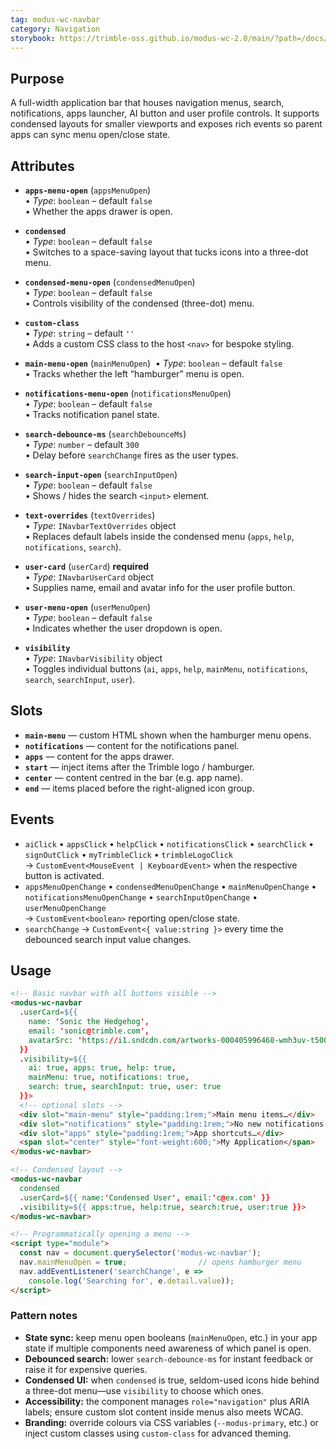 ```yaml
---
tag: modus-wc-navbar
category: Navigation
storybook: https://trimble-oss.github.io/modus-wc-2.0/main/?path=/docs/components-navbar--docs
---
```


## Purpose

A full-width application bar that houses navigation menus, search, notifications, apps launcher, AI button and user profile controls. It supports condensed layouts for smaller viewports and exposes rich events so parent apps can sync menu open/close state.

## Attributes

- **`apps-menu-open`** (`appsMenuOpen`)  
  • _Type_: `boolean` – default `false`  
  • Whether the apps drawer is open.

- **`condensed`**  
  • _Type_: `boolean` – default `false`  
  • Switches to a space-saving layout that tucks icons into a three-dot menu.

- **`condensed-menu-open`** (`condensedMenuOpen`)  
  • _Type_: `boolean` – default `false`  
  • Controls visibility of the condensed (three-dot) menu.

- **`custom-class`**  
  • _Type_: `string` – default `''`  
  • Adds a custom CSS class to the host `<nav>` for bespoke styling.

- **`main-menu-open`** (`mainMenuOpen`) &nbsp;• _Type_: `boolean` – default `false`  
  • Tracks whether the left “hamburger” menu is open.

- **`notifications-menu-open`** (`notificationsMenuOpen`)  
  • _Type_: `boolean` – default `false`  
  • Tracks notification panel state.

- **`search-debounce-ms`** (`searchDebounceMs`)  
  • _Type_: `number` – default `300`  
  • Delay before `searchChange` fires as the user types.

- **`search-input-open`** (`searchInputOpen`)  
  • _Type_: `boolean` – default `false`  
  • Shows / hides the search `<input>` element.

- **`text-overrides`** (`textOverrides`)  
  • _Type_: `INavbarTextOverrides` object  
  • Replaces default labels inside the condensed menu (`apps`, `help`, `notifications`, `search`).

- **`user-card`** (`userCard`) **required**  
  • _Type_: `INavbarUserCard` object  
  • Supplies name, email and avatar info for the user profile button.

- **`user-menu-open`** (`userMenuOpen`)  
  • _Type_: `boolean` – default `false`  
  • Indicates whether the user dropdown is open.

- **`visibility`**  
  • _Type_: `INavbarVisibility` object  
  • Toggles individual buttons (`ai`, `apps`, `help`, `mainMenu`, `notifications`, `search`, `searchInput`, `user`).

## Slots

- **`main-menu`** — custom HTML shown when the hamburger menu opens.
- **`notifications`** — content for the notifications panel.
- **`apps`** — content for the apps drawer.
- **`start`** — inject items after the Trimble logo / hamburger.
- **`center`** — content centred in the bar (e.g. app name).
- **`end`** — items placed before the right-aligned icon group.

## Events

- `aiClick` • `appsClick` • `helpClick` • `notificationsClick` • `searchClick` • `signOutClick` • `myTrimbleClick` • `trimbleLogoClick`  
  → `CustomEvent<MouseEvent | KeyboardEvent>` when the respective button is activated.
- `appsMenuOpenChange` • `condensedMenuOpenChange` • `mainMenuOpenChange` • `notificationsMenuOpenChange` • `searchInputOpenChange` • `userMenuOpenChange`  
  → `CustomEvent<boolean>` reporting open/close state.
- `searchChange` → `CustomEvent<{ value:string }>` every time the debounced search input value changes.

## Usage

```html
<!-- Basic navbar with all buttons visible -->
<modus-wc-navbar
  .userCard=${{
    name: 'Sonic the Hedgehog',
    email: 'sonic@trimble.com',
    avatarSrc: 'https://i1.sndcdn.com/artworks-000405996468-wmh3uv-t500x500.jpg'
  }}
  .visibility=${{
    ai: true, apps: true, help: true,
    mainMenu: true, notifications: true,
    search: true, searchInput: true, user: true
  }}>
  <!-- optional slots -->
  <div slot="main-menu" style="padding:1rem;">Main menu items…</div>
  <div slot="notifications" style="padding:1rem;">No new notifications.</div>
  <div slot="apps" style="padding:1rem;">App shortcuts…</div>
  <span slot="center" style="font-weight:600;">My Application</span>
</modus-wc-navbar>

<!-- Condensed layout -->
<modus-wc-navbar
  condensed
  .userCard=${{ name:'Condensed User', email:'c@ex.com' }}
  .visibility=${{ apps:true, help:true, search:true, user:true }}>
</modus-wc-navbar>

<!-- Programmatically opening a menu -->
<script type="module">
  const nav = document.querySelector('modus-wc-navbar');
  nav.mainMenuOpen = true;                // opens hamburger menu
  nav.addEventListener('searchChange', e =>
    console.log('Searching for', e.detail.value));
</script>
```

### Pattern notes

- **State sync:** keep menu open booleans (`mainMenuOpen`, etc.) in your app state if multiple components need awareness of which panel is open.
- **Debounced search:** lower `search-debounce-ms` for instant feedback or raise it for expensive queries.
- **Condensed UI:** when `condensed` is true, seldom-used icons hide behind a three-dot menu—use `visibility` to choose which ones.
- **Accessibility:** the component manages `role="navigation"` plus ARIA labels; ensure custom slot content inside menus also meets WCAG.
- **Branding:** override colours via CSS variables (`--modus-primary`, etc.) or inject custom classes using `custom-class` for advanced theming.
